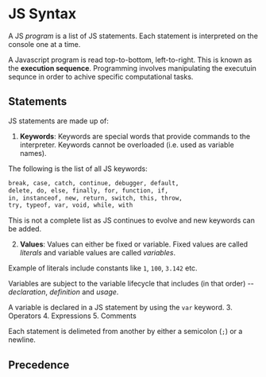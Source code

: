 # JS Syntax
A JS *program* is a list of JS statements. Each statement is interpreted
on the console one at a time.

A Javascript program is read top-to-bottom, left-to-right. This is known
as the **execution sequence**. Programming involves manipulating the
executuin sequnce in order to achive specific computational tasks.

## Statements
JS statements are made up of:

1. **Keywords**: Keywords are special words that provide commands to the
   interpreter. Keywords cannot be overloaded (i.e. used as variable
names).

The following is the list of all JS keywords:
```html
break, case, catch, continue, debugger, default,
delete, do, else, finally, for, function, if,
in, instanceof, new, return, switch, this, throw, 
try, typeof, var, void, while, with
```

This is not a complete list as JS continues to evolve and new keywords can be added.


2. **Values**: Values can either be fixed or variable. Fixed values are
   called *literals* and variable values are called *variables*.

 Example of literals include constants like `1`, `100`, `3.142` etc.

Variables are subject to the variable lifecycle that includes (in that
order) -- *declaration*, *definition* and *usage*.

A variable is declared in a JS statement by using the `var` keyword.
3. Operators
4. Expressions
5. Comments

Each statement is delimeted from another by either a semicolon (`;`) or
a newline.

## Precedence


